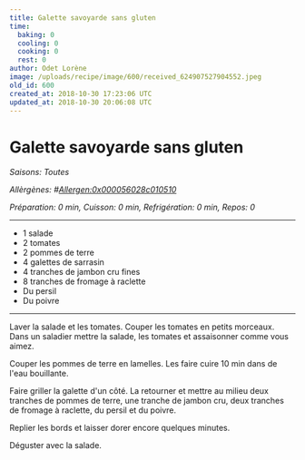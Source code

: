 ```yaml
---
title: Galette savoyarde sans gluten
time:
  baking: 0
  cooling: 0
  cooking: 0
  rest: 0
author: Odet Lorène
image: /uploads/recipe/image/600/received_624907527904552.jpeg
old_id: 600
created_at: 2018-10-30 17:23:06 UTC
updated_at: 2018-10-30 20:06:08 UTC
---
```


# Galette savoyarde sans gluten



*Saisons: Toutes*

*Allèrgènes: #<Allergen:0x000056028c010510>*

*Préparation: 0 min, Cuisson: 0 min, Refrigération: 0 min, Repos: 0*

---

- 1 salade 
- 2 tomates
- 2 pommes de terre
- 4 galettes de sarrasin
- 4 tranches de jambon cru fines
- 8 tranches de fromage à raclette
- Du persil
- Du poivre

---

Laver la salade et les tomates. Couper les tomates en petits morceaux. Dans un saladier mettre la salade, les tomates et assaisonner comme vous aimez.

Couper les pommes de terre en lamelles. Les faire cuire 10 min dans de l'eau bouillante.

Faire griller la galette d'un côté. La retourner et mettre au milieu deux tranches de pommes de terre, une tranche de jambon cru, deux tranches de fromage à raclette, du persil et du poivre. 

Replier les bords et laisser dorer encore quelques minutes.

Déguster avec la salade.
